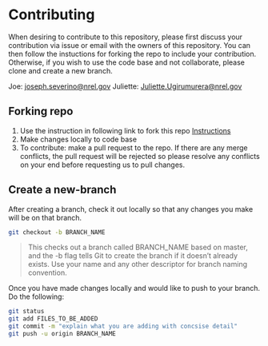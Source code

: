 # Contributing

When desiring to contribute to this repository, please first discuss your contribution via issue or email with the owners of this repository. You can then follow the instuctions for forking the repo to include your contribution. Otherwise, if you wish to use the code base and not collaborate, please clone and create a new branch.

Joe: <joseph.severino@nrel.gov>
Juliette: <Juliette.Ugirumurera@nrel.gov>


## Forking repo
1. Use the instruction in following link to fork this repo [Instructions](https://docs.github.com/en/free-pro-team@latest/github/getting-started-with-github/fork-a-repo)
2. Make changes locally to code base
3. To contribute: make a pull request to the repo. If there are any merge conflicts, the pull request will be rejected so please resolve any conflicts on your end before requesting us to pull changes.


## Create a new-branch
After creating a branch, check it out locally so that any changes you make will be on that branch.
```bash
git checkout -b BRANCH_NAME
```
> This checks out a branch called BRANCH_NAME based on master, and the -b flag tells Git to create the branch if it doesn’t already exists. Use your name and any other descriptor for branch naming convention.

Once you have made changes locally and would like to push to your branch. Do the following:

```bash
git status 
git add FILES_TO_BE_ADDED
git commit -m "explain what you are adding with concsise detail"
git push -u origin BRANCH_NAME
```
